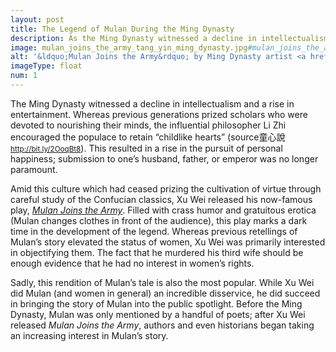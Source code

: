 ```yaml
---
layout: post
title: The Legend of Mulan During the Ming Dynasty
description: As the Ming Dynasty witnessed a decline in intellectualism and a rise in entertainment, Mulan&rsquo;s story ceased being a tale of virtue and, instead, focused on humor.
image: mulan_joins_the_army_tang_yin_ming_dynasty.jpg#mulan_joins_the_army_tang_yin_ming_dynasty_fullsize.jpg
alt: '&ldquo;Mulan Joins the Army&rdquo; by Ming Dynasty artist <a href="https://en.wikipedia.org/wiki/Tang_Yin">Tang Yin</a> (Public domain).'
imageType: float
num: 1
---
```


The Ming Dynasty witnessed a decline in intellectualism and a rise in entertainment. Whereas previous generations prized scholars who were devoted to nourishing their minds, the influential philosopher Li Zhi encouraged the populace to retain &ldquo;childlike hearts&rdquo; (<span class="tip">source<span class="tiptext">&#31461;&#24515;&#35498; <small><a href="http://bit.ly/2OoqBt8">http://bit.ly/2OoqBt8</a></small></span></span>). This resulted in a rise in the pursuit of personal happiness; submission to one&rsquo;s husband, father, or emperor was no longer paramount.

Amid this culture which had ceased prizing the cultivation of virtue through careful study of the Confucian classics, Xu Wei released his now-famous play, <a href="mulan_joins_the_army_xu_wei.html"><i>Mulan Joins the Army</i></a>. Filled with crass humor and gratuitous erotica (Mulan changes clothes in front of the audience), this play marks a dark time in the development of the legend. Whereas previous retellings of Mulan&rsquo;s story elevated the status of women, Xu Wei was primarily interested in objectifying them. The fact that he murdered his third wife should be enough evidence that he had no interest in women&rsquo;s rights.

Sadly, this rendition of Mulan&rsquo;s tale is also the most popular. While Xu Wei did Mulan (and women in general) an incredible disservice, he did succeed in bringing the story of Mulan into the public spotlight. Before the Ming Dynasty, Mulan was only mentioned by a handful of poets; after Xu Wei released <i>Mulan Joins the Army</i>, authors and even historians began taking an increasing interest in Mulan&rsquo;s story.

<link rel="stylesheet" href="/assets/themes/twitter/css/tip.css" type="text/css" media="all" />
